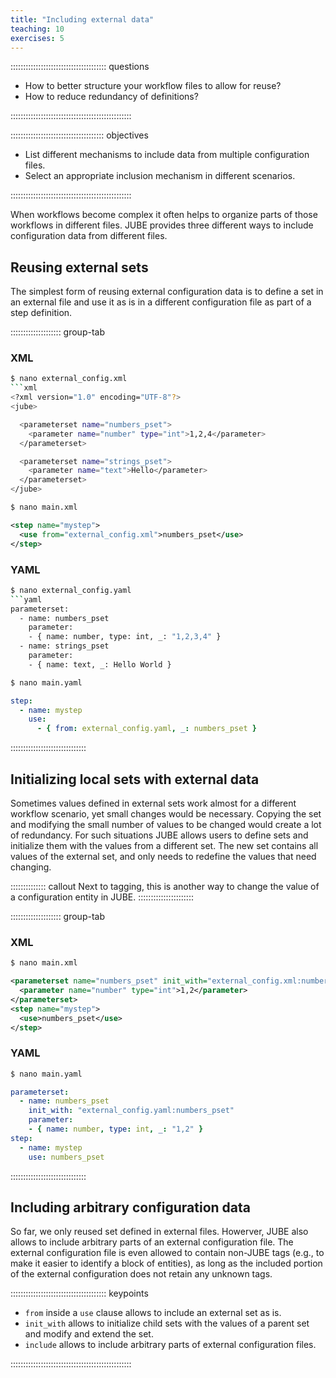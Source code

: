 ```yaml
---
title: "Including external data"
teaching: 10
exercises: 5
---
```


:::::::::::::::::::::::::::::::::::::: questions

- How to better structure your workflow files to allow for reuse?
- How to reduce redundancy of definitions?

::::::::::::::::::::::::::::::::::::::::::::::::

::::::::::::::::::::::::::::::::::::: objectives

- List different mechanisms to include data from multiple configuration files.
- Select an appropriate inclusion mechanism in different scenarios.

::::::::::::::::::::::::::::::::::::::::::::::::

When workflows become complex it often helps to organize parts of those workflows in different files.
JUBE provides three different ways to include configuration data from different files.

## Reusing external sets

The simplest form of reusing external configuration data is to define a set in an external file and use it as is in a different configuration file as part of a step definition.

:::::::::::::::::::: group-tab
### XML
```sh
$ nano external_config.xml
```xml
<?xml version="1.0" encoding="UTF-8"?>
<jube>

  <parameterset name="numbers_pset">
    <parameter name="number" type="int">1,2,4</parameter>
  </parameterset>

  <parameterset name="strings_pset">
    <parameter name="text">Hello</parameter>
  </parameterset>
</jube>
```
```sh
$ nano main.xml
```
```xml
<step name="mystep">
  <use from="external_config.xml">numbers_pset</use>
</step>
```
### YAML
```sh
$ nano external_config.yaml
```yaml
parameterset:
  - name: numbers_pset
    parameter:
    - { name: number, type: int, _: "1,2,3,4" }
  - name: strings_pset
    parameter:
    - { name: text, _: Hello World }
```
```sh
$ nano main.yaml
```
```yaml
step:
  - name: mystep
    use:
      - { from: external_config.yaml, _: numbers_pset }
```
::::::::::::::::::::::::::::::

## Initializing local sets with external data

Sometimes values defined in external sets work almost for a different workflow scenario, yet small changes would be necessary.
Copying the set and modifying the small number of values to be changed would create a lot of redundancy.
For such situations JUBE allows users to define sets and initialize them with the values from a different set.
The new set contains all values of the external set, and only needs to redefine the values that need changing.

:::::::::::::: callout
Next to tagging, this is another way to change the value of a configuration entity in JUBE.
::::::::::::::::::::::

:::::::::::::::::::: group-tab
### XML
```sh
$ nano main.xml
```
```xml
<parameterset name="numbers_pset" init_with="external_config.xml:numbers.xml">
  <parameter name="number" type="int">1,2</parameter>
</parameterset>
<step name="mystep">
  <use>numbers_pset</use>
</step>
```
### YAML
```sh
$ nano main.yaml
```
```yaml
parameterset:
  - name: numbers_pset
    init_with: "external_config.yaml:numbers_pset"
    parameter:
    - { name: number, type: int, _: "1,2" }
step:
  - name: mystep
    use: numbers_pset
```
::::::::::::::::::::::::::::::

## Including arbitrary configuration data

So far, we only reused set defined in external files.
Howerver, JUBE also allows to include arbitrary parts of an external configuration file.
The external configuration file is even allowed to contain non-JUBE tags (e.g., to make it easier to identify a block of entities), as long as the included portion of the external configuration does not retain any unknown tags.

:::::::::::::::::::::::::::::::::::::: keypoints

- `from` inside a `use` clause allows to include an external set as is.
- `init_with` allows to initialize child sets with the values of a parent set and modify and extend the set.
- `include` allows to include arbitrary parts of external configuration files.

::::::::::::::::::::::::::::::::::::::::::::::::